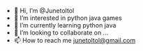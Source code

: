 - 👋 Hi, I’m @Junetoltol
- 👀 I’m interested in python java games
- 🌱 I’m currently learning python java
- 💞️ I’m looking to collaborate on ...
- 📫 How to reach me junetoltol@gmail.com

<!---
Junetoltol/Junetoltol is a ✨ special ✨ repository because its `README.md` (this file) appears on your GitHub profile.
You can click the Preview link to take a look at your changes.
--->
